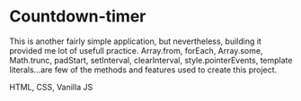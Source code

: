 # Countdown-timer

This is another fairly simple application, but nevertheless, building it provided me lot of usefull practice.
Array.from, forEach, Array.some, Math.trunc, padStart, setInterval, clearInterval, style.pointerEvents, template literals...are few of the methods and features
used to create this project.

HTML, CSS, Vanilla JS
